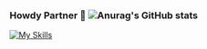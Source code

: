 ### Howdy Partner 👾 ![Anurag's GitHub stats](https://github-readme-stats.vercel.app/api?username=sherifElhabibi&theme=outrun&show_icons=true) 
[![My Skills](https://skillicons.dev/icons?i=js,html,css,wasm)](https://skillicons.dev)
